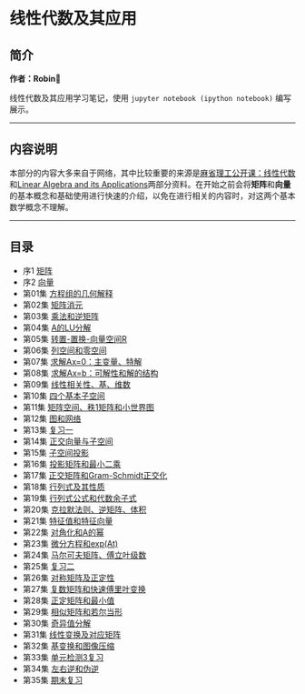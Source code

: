 # 线性代数及其应用

## 简介

**作者：Robin**

线性代数及其应用学习笔记，使用 `jupyter notebook (ipython notebook)` 编写展示。

----

## 内容说明

本部分的内容大多来自于网络，其中比较重要的来源是[麻省理工公开课：线性代数](http://open.163.com/special/opencourse/daishu.html)和[Linear Algebra and its Applications](https://www.journals.elsevier.com/linear-algebra-and-its-applications/)两部分资料。在开始之前会将**矩阵**和**向量**的基本概念和基础使用进行快速的介绍，以免在进行相关的内容时，对这两个基本数学概念不理解。

----

## 目录


- 序1 [矩阵](/chapter00.ipynb)
- 序2 [向量](/chapter000.ipynb)
- 第01集 [方程组的几何解释](chapter01.ipynb)
- 第02集 [矩阵消元](chapter02.ipynb)
- 第03集 [乘法和逆矩阵](chapter03.ipynb)
- 第04集 [A的LU分解](chapter04.ipynb)
- 第05集 [转置-置换-向量空间R](chapter05.ipynb)
- 第06集 [列空间和零空间](chapter06.ipynb)
- 第07集 [求解Ax=0：主变量、特解](chapter07.ipynb)
- 第08集 [求解Ax=b：可解性和解的结构](chapter08.ipynb)
- 第09集 [线性相关性、基、维数](chapter09.ipynb)
- 第10集 [四个基本子空间](chapter10.ipynb)
- 第11集 [矩阵空间、秩1矩阵和小世界图](chapter11.ipynb)
- 第12集 [图和网络](chapter12.ipynb)
- 第13集 [复习一](chapter13.ipynb)
- 第14集 [正交向量与子空间](chapter14.ipynb)
- 第15集 [子空间投影](chapter15.ipynb)
- 第16集 [投影矩阵和最小二乘](chapter16.ipynb)
- 第17集 [正交矩阵和Gram-Schmidt正交化](chapter17.ipynb)
- 第18集 [行列式及其性质](chapter18.ipynb)
- 第19集 [行列式公式和代数余子式](chapter19.ipynb)
- 第20集 [克拉默法则、逆矩阵、体积](chapter20.ipynb)
- 第21集 [特征值和特征向量](chapter21.ipynb)
- 第22集 [对角化和A的幂](chapter22.ipynb)
- 第23集 [微分方程和exp(At)](chapter23.ipynb)
- 第24集 [马尔可夫矩阵、傅立叶级数](chapter24.ipynb)
- 第25集 [复习二](chapter25.ipynb)
- 第26集 [对称矩阵及正定性](chapter26.ipynb)
- 第27集 [复数矩阵和快速傅里叶变换](chapter27.ipynb)
- 第28集 [正定矩阵和最小值](chapter28.ipynb)
- 第29集 [相似矩阵和若尔当形](chapter29.ipynb)
- 第30集 [奇异值分解](chapter30.ipynb)
- 第31集 [线性变换及对应矩阵](chapter31.ipynb)
- 第32集 [基变换和图像压缩](chapter32.ipynb)
- 第33集 [单元检测3复习](chapter33.ipynb)
- 第34集 [左右逆和伪逆](chapter34.ipynb)
- 第35集 [期末复习](chapter35.ipynb)
